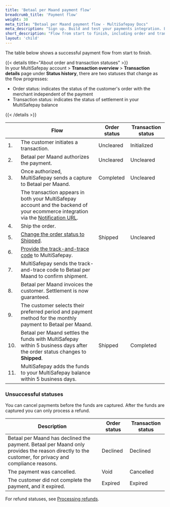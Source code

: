 ```yaml
---
title: 'Betaal per Maand payment flow'
breadcrumb_title: 'Payment flow'
weight: 30
meta_title: "Betaal per Maand payment flow - MultiSafepay Docs"
meta_description: "Sign up. Build and test your payments integration. Explore our products and services. Use our API Reference, SDKs, and wrappers. Get support."
short_description: "Flow from start to finish, including order and transaction status changes"
layout: 'child'
---
```


The table below shows a successful payment flow from start to finish.  

{{< details title="About order and transaction statuses" >}}
&nbsp;  
In your MultiSafepay account > **Transaction overview** > **Transaction details** page under **Status history**, there are two statuses that change as the flow progresses: 

- Order status: indicates the status of the customer's order with the merchant independent of the payment
- Transaction status: indicates the status of settlement in your MultiSafepay balance

{{< /details >}}

|                       | Flow      | Order status | Transaction status |
|--------------------------------|-----------|---|-----------------------------------------------------------------------------------------|
|  1. | The customer initiates a transaction. | Uncleared   | Initialized  |
|  2. | Betaal per Maand authorizes the payment. | Uncleared   | Uncleared  |
| 3. | Once authorized, MultiSafepay sends a capture to Betaal per Maand. | Completed  | Uncleared  |
|  | The transaction appears in both your MultiSafepay account and the backend of your ecommerce integration via the [Notification URL](/developer/api/notification-url/). | | |
| 4. | Ship the order. | | |
| 5. | [Change the order status to Shipped](/payments/methods/billing-suite/betaalpermaand/faq/changing-order-status-to-shipped/).  | Shipped | Uncleared | 
| 6. | [Provide the track-and-trace code](/payments/methods/billing-suite/betaalpermaand/faq/providing-track-and-trace/) to MultiSafepay. | | |
| 7. | MultiSafepay sends the track-and-trace code to Betaal per Maand to confirm shipment. | | |
| 8. | Betaal per Maand invoices the customer. Settlement is now guaranteed.  | | |
| 9. | The customer selects their preferred period and payment method for the monthly payment to Betaal per Maand. | | |
| 10. | Betaal per Maand settles the funds with MultiSafepay within 5 business days after the order status changes to **Shipped**. | Shipped    | Completed  |
| 11. | MultiSafepay adds the funds to your MultiSafepay balance within 5 business days.| | |

### Unsuccessful statuses
You can cancel payments before the funds are captured. After the funds are captured you can only process a refund.

| Description | Order status | Transaction status |
|---|---|---|
| Betaal per Maand has declined the payment. Betaal per Maand only provides the reason directly to the customer, for privacy and compliance reasons. | Declined   | Declined   |
| The payment was cancelled.   | Void   | Cancelled   |
| The customer did not complete the payment, and it expired. | Expired    | Expired    |

For refund statuses, see [Processing refunds](/payments/methods/billing-suite/betaalpermaand/user-guide/processing-refunds).


